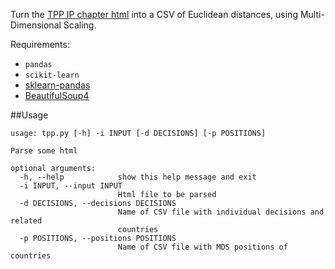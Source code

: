 Turn the [TPP IP chapter html](https://wikileaks.org/tpp/) into a CSV of Euclidean distances, using Multi-Dimensional Scaling.

Requirements:
* `pandas`
* `scikit-learn`
* [sklearn-pandas](https://github.com/paulgb/sklearn-pandas)
* [BeautifulSoup4](http://www.crummy.com/software/BeautifulSoup/bs4/doc/)

##Usage

    usage: tpp.py [-h] -i INPUT [-d DECISIONS] [-p POSITIONS]
    
    Parse some html
    
    optional arguments:
      -h, --help            show this help message and exit
      -i INPUT, --input INPUT
                            Html file to be parsed
      -d DECISIONS, --decisions DECISIONS
                            Name of CSV file with individual decisions and related
                            countries
      -p POSITIONS, --positions POSITIONS
                            Name of CSV file with MDS positions of countries
    